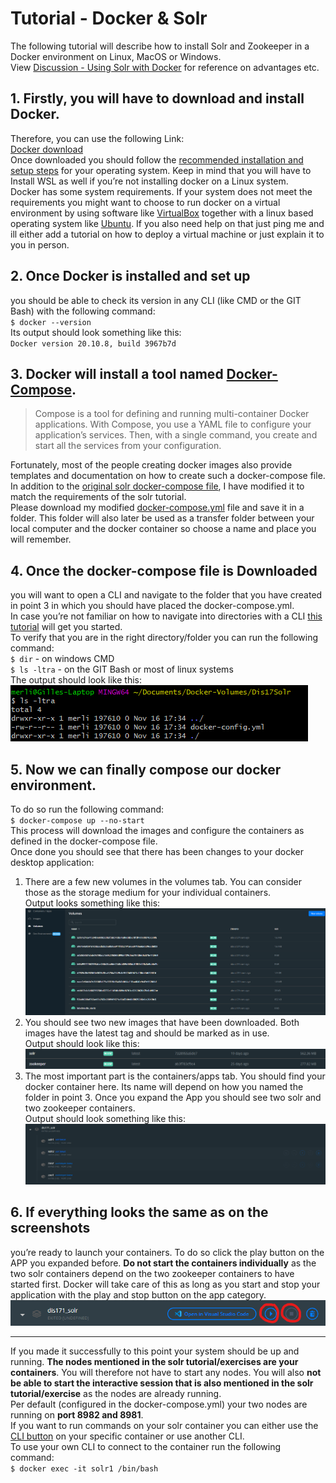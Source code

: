 # Tutorial - Docker & Solr

The following tutorial will describe how to install Solr and Zookeeper in a Docker environment on Linux, MacOS or Windows.  
View [Discussion - Using Solr with Docker](https://github.com/irgroup-classrooms/dis17-2021/discussions/19) for reference on advantages etc.
## 1.	Firstly, you will have to download and install Docker. 
Therefore, you can use the following Link:  
[Docker download](https://www.docker.com/get-started)  
Once downloaded you should follow the [recommended installation and setup steps](https://docs.docker.com/get-docker/) for your operating system. Keep in mind that you will have to Install WSL as well if you’re not installing docker on a Linux system.  
Docker has some system requirements. If your system does not meet the requirements you might want to choose to run docker on a virtual environment by using software like [VirtualBox](https://www.virtualbox.org/) together with a linux based operating system like [Ubuntu](https://ubuntu.com/#download).
If you also need help on that just ping me and ill either add a tutorial on how to deploy a virtual machine or just explain it to you in person.
## 2.	Once Docker is installed and set up 
you should be able to check its version in any CLI (like CMD or the GIT Bash) with the following command:  
`$ docker --version`  
Its output should look something like this:  
`Docker version 20.10.8, build 3967b7d`
## 3.	Docker will install a tool named [Docker-Compose](https://docs.docker.com/compose/).  
> Compose is a tool for defining and running multi-container Docker applications. With Compose, you use a YAML file to configure your application’s services. Then, with a single command, you create and start all the services from your configuration.  

Fortunately, most of the people creating docker images also provide templates and documentation on how to create such a docker-compose file.  
In addition to the [original solr docker-compose file](https://github.com/docker-solr/docker-solr-examples/blob/master/docker-compose/docker-compose.yml), I have modified it to match the requirements of the solr tutorial.  
Please download my modified [docker-compose.yml](docker-compose.yml) file and save it in a folder. This folder will also later be used as a transfer folder between your local computer and the docker container so choose a name and place you will remember.  
## 4.	Once the docker-compose file is Downloaded 
you will want to open a CLI and navigate to the folder that you have created in point 3 in which you should have placed the docker-compose.yml.  
In case you’re not familiar on how to navigate into directories with a CLI [this tutorial](https://www.ibm.com/docs/en/aix/7.2?topic=directories-changing-another-directory-cd-command) will get you started.  
To verify that you are in the right directory/folder you can run the following command:  
`$ dir` - on windows CMD  
`$ ls -ltra` - on the GIT Bash or most of linux systems  
The output should look like this:  
![](Screenshot_ls.png)  
## 5.	Now we can finally compose our docker environment. 
To do so run the following command:  
`$ docker-compose up --no-start`  
This process will download the images and configure the containers as defined in the docker-compose file.  
Once done you should see that there has been changes to your docker desktop application:  
1. There are a few new volumes in the volumes tab. You can consider those as the storage medium for your individual containers.  
Output looks something like this:  
![](Docker_Volumes.png)  
2. You should see two new images that have been downloaded. Both images have the latest tag and should be marked as in use.  
Output should look like this:  
![](Docker_Images.png)  
3.	The most important part is the containers/apps tab. You should find your docker container here. Its name will depend on how you named the folder in point 3. Once you expand the App you should see two solr and two zookeeper containers.  
Output should look something like this:  
![](Docker_Containers.png)
## 6.	If everything looks the same as on the screenshots
you’re ready to launch your containers. To do so click the play button on the APP you expanded before. **Do not start the containers individually** as the two solr containers depend on the two zookeeper containers to have started first. Docker will take care of this as long as you start and stop your application with the play and stop button on the app category.  
![](Docker_APP_Start_Stop.png)
___
If you made it successfully to this point your system should be up and running. **The nodes mentioned in the solr tutorial/exercises are your containers**. You will therefore not have to start any nodes. You will also **not be able to start the interactive session that is also mentioned in the solr tutorial/exercise** as the nodes are already running.  
Per default (configured in the docker-compose.yml) your two nodes are running on **port 8982 and 8981**.  
If you want to run commands on your solr container you can either use the [CLI button](Docker_Container_CLI.png) on your specific container or use another CLI.  
To use your own CLI to connect to the container run the following command:  
`$ docker exec -it solr1 /bin/bash`